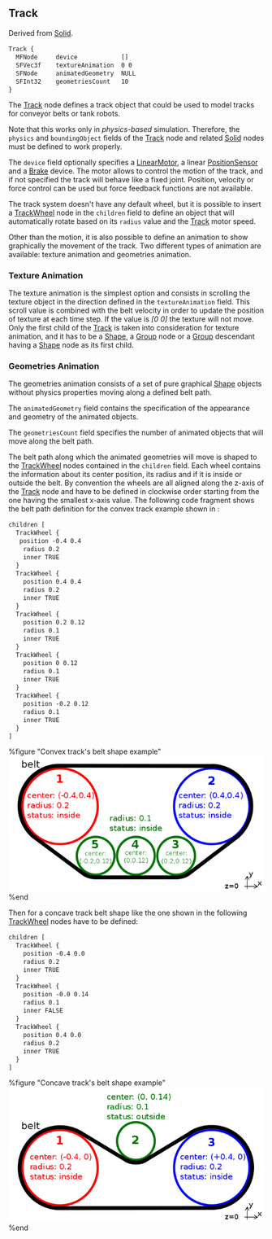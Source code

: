 ## Track

Derived from [Solid](solid.md#solid).

```
Track {
  MFNode     device            []
  SFVec3f    textureAnimation  0 0
  SFNode     animatedGeometry  NULL
  SFInt32    geometriesCount   10
}
```

The [Track](track.md#track) node defines a track object that could be used to
model tracks for conveyor belts or tank robots.

Note that this works only in *physics-based* simulation. Therefore, the
`physics` and `boundingObject` fields of the [Track](track.md#track) node and
related [Solid](solid.md#solid) nodes must be defined to work properly.

The `device` field optionally specifies a
[LinearMotor](linearmotor.md#linearmotor), a linear
[PositionSensor](positionsensor.md#positionsensor) and a [Brake](brake.md#brake)
device. The motor allows to control the motion of the track, and if not
specified the track will behave like a fixed joint. Position, velocity or force
control can be used but force feedback functions are not available.

The track system doesn't have any default wheel, but it is possible to insert a
[TrackWheel](trackwheel.md#trackwheel) node in the `children` field to define an
object that will automatically rotate based on its `radius` value and the
[Track](track.md#track) motor speed.

Other than the motion, it is also possible to define an animation to show
graphically the movement of the track. Two different types of animation are
available: texture animation and geometries animation.

### Texture Animation

The texture animation is the simplest option and consists in scrolling the
texture object in the direction defined in the `textureAnimation` field. This
scroll value is combined with the belt velocity in order to update the position
of texture at each time step. If the value is *[0 0]* the texture will not move.
Only the first child of the [Track](track.md#track) is taken into consideration
for texture animation, and it has to be a [Shape](shape.md#shape), a
[Group](group.md#group) node or a [Group](group.md#group) descendant having a
[Shape](shape.md#shape) node as its first child.

### Geometries Animation

The geometries animation consists of a set of pure graphical
[Shape](shape.md#shape) objects without physics properties moving along a
defined belt path.

The `animatedGeometry` field contains the specification of the appearance and
geometry of the animated objects.

The `geometriesCount` field specifies the number of animated objects that will
move along the belt path.

The belt path along which the animated geometries will move is shaped to the
[TrackWheel](trackwheel.md#trackwheel) nodes contained in the `children` field.
Each wheel contains the information about its center position, its radius and if
it is inside or outside the belt. By convention the wheels are all aligned along
the z-axis of the [Track](track.md#track) node and have to be defined in
clockwise order starting from the one having the smallest x-axis value. The
following code fragment shows the belt path definition for the convex track
example shown in :

```
children [
  TrackWheel {
   position -0.4 0.4
    radius 0.2
    inner TRUE
  }
  TrackWheel {
    position 0.4 0.4
    radius 0.2
    inner TRUE
  }
  TrackWheel {
    position 0.2 0.12
    radius 0.1
    inner TRUE
  }
  TrackWheel {
    position 0 0.12
    radius 0.1
    inner TRUE
  }
  TrackWheel {
    position -0.2 0.12
    radius 0.1
    inner TRUE
  }
]
```

%figure "Convex track's belt shape example"
![Convex track's belt shape example](png/track_belt_convex.png)
%end

Then for a concave track belt shape like the one shown in the following
[TrackWheel](trackwheel.md#trackwheel) nodes have to be defined:

```
children [
  TrackWheel {
    position -0.4 0.0
    radius 0.2
    inner TRUE
  }
  TrackWheel {
    position -0.0 0.14
    radius 0.1
    inner FALSE
  }
  TrackWheel {
    position 0.4 0.0
    radius 0.2
    inner TRUE
  }
]
```

%figure "Concave track's belt shape example"
![Concave track's belt shape example](png/track_belt_concave.png)
%end

